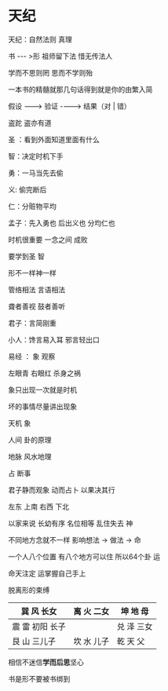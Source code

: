 # 天纪

天纪：自然法则 真理

书 --- >形 祖师留下法 惜无传法人

学而不思则罔 思而不学则殆

一本书的精髓就那几句话得到就是你的由繁入简

假设 ---> 验证 ----> 结果（对 | 错）

盗跎 盗亦有道

圣 ：看到外面知道里面有什么 

智：决定时机下手

勇：一马当先去偷

义: 偷完断后

仁：分赃物平均

孟子：先入勇也 后出义也 分均仁也

时机很重要 一念之间 成败

要学到圣 智

形不一样神一样

管络相法 言语相法

聋者善视 鼓者善听

君子：言简刚重

小人：馋言易入耳 邪言轻出口

易经 ： 象 观察

左眼青 右眼红 杀身之祸

象只出现一次就是时机

坏的事情尽量讲出现象

天机 象

人间 卦的原理

地脉 风水地理

占 断事

君子静而观象 动而占卜 以果决其行

左东 上南 右西 下北

以家来说 长幼有序 名位相等 乱住失去 神

不同地方念就不一样 影响想法 -> 做法 -> 命

一个人八个位置 有八个地方可以住 所以64个卦 运

命天注定 运掌握自己手上

脱离形的束缚

| 巽 风 长女      | 离 火 二女 | 坤 地 母   |
| --------------- | ---------- | ---------- |
| 震 雷 初阳 长子 |            | 兑 泽 三女 |
| 艮 山 三儿子    | 坎 水 儿子 | 乾 天 父   |

相信不迷信**学而后思**坚心

书是形不要被书绑到





